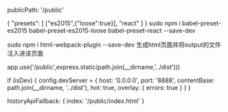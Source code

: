 publicPath: '/public'

{
  "presets": [
    ["es2015",{"loose":true}],
    "react"
  ]
}
sudo npm i babel-preset-es2015 babel-preset-es2015-loose babel-preset-react --save-dev

sudo npm i html-webpack-plugin --save-dev  生成html页面并将output的文件注入进该页面


app.use('/public',express.static(path.join(__dirname,'../dist')))

if (isDev) {
  config.devServer = {
    host: '0.0.0.0',
    port: '8888',
    contentBase: path.join(__dirname, '../dist'),
    hot: true,
    overlay: {
      errors: true
    }
  }
}


historyApiFallback: {
      index: '/public/index.html'
    }